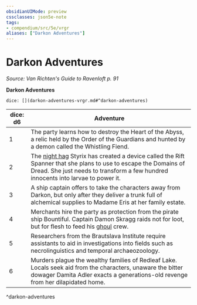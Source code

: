 ```yaml
---
obsidianUIMode: preview
cssclasses: json5e-note
tags:
- compendium/src/5e/vrgr
aliases: ["Darkon Adventures"]
---
```

# Darkon Adventures
*Source: Van Richten's Guide to Ravenloft p. 91* 

**Darkon Adventures**

`dice: [](darkon-adventures-vrgr.md#^darkon-adventures)`

| dice: d6 | Adventure |
|----------|-----------|
| 1 | The party learns how to destroy the Heart of the Abyss, a relic held by the Order of the Guardians and hunted by a demon called the Whistling Fiend. |
| 2 | The [night hag](/Systems/5e/bestiary/fiend/night-hag.md) Styrix has created a device called the Rift Spanner that she plans to use to escape the Domains of Dread. She just needs to transform a few hundred innocents into larvae to power it. |
| 3 | A ship captain offers to take the characters away from Darkon, but only after they deliver a trunk full of alchemical supplies to Madame Eris at her family estate. |
| 4 | Merchants hire the party as protection from the pirate ship Bountiful. Captain Damon Skragg raids not for loot, but for flesh to feed his [ghoul](/Systems/5e/bestiary/undead/ghoul.md) crew. |
| 5 | Researchers from the Brautslava Institute require assistants to aid in investigations into fields such as necrolinguistics and temporal archaeozoology. |
| 6 | Murders plague the wealthy families of Redleaf Lake. Locals seek aid from the characters, unaware the bitter dowager Damita Adler exacts a generations-old revenge from her dilapidated home. |
^darkon-adventures
